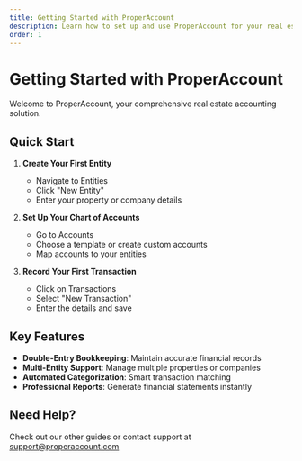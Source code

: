 ```yaml
---
title: Getting Started with ProperAccount
description: Learn how to set up and use ProperAccount for your real estate accounting needs
order: 1
---
```


# Getting Started with ProperAccount

Welcome to ProperAccount, your comprehensive real estate accounting solution.

## Quick Start

1. **Create Your First Entity**
   - Navigate to Entities
   - Click "New Entity"
   - Enter your property or company details

2. **Set Up Your Chart of Accounts**
   - Go to Accounts
   - Choose a template or create custom accounts
   - Map accounts to your entities

3. **Record Your First Transaction**
   - Click on Transactions
   - Select "New Transaction"
   - Enter the details and save

## Key Features

- **Double-Entry Bookkeeping**: Maintain accurate financial records
- **Multi-Entity Support**: Manage multiple properties or companies
- **Automated Categorization**: Smart transaction matching
- **Professional Reports**: Generate financial statements instantly

## Need Help?

Check out our other guides or contact support at support@properaccount.com